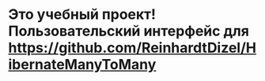 # Это учебный проект! Пользовательский интерфейс для https://github.com/ReinhardtDizel/HibernateManyToMany
